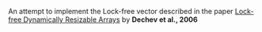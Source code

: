 An attempt to implement the Lock-free vector described in the paper
[Lock-free Dynamically Resizable Arrays](https://www.stroustrup.com/lock-free-vector.pdf)
by **Dechev et al., 2006**
